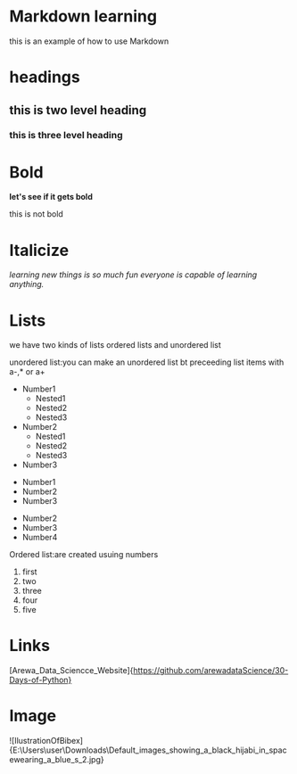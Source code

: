 # Markdown learning
this is an example of how to use Markdown

# headings

## this is two level heading

### this is three level heading

# Bold
**let's see if it gets bold**

this is not bold

# Italicize
_learning new things is so much fun everyone is capable of learning anything._

# Lists
we have two kinds of lists ordered lists and unordered list

unordered list:you can make an unordered list bt preceeding list items with a-,* or a+
- Number1
  - Nested1
  - Nested2
  - Nested3
- Number2
  - Nested1
  - Nested2
  - Nested3
- Number3

* Number1
* Number2
* Number3

+ Number2
+ Number3
+ Number4
  
Ordered list:are created usuing numbers
1. first
2. two
3. three
4. four
5. five

# Links

[Arewa_Data_Sciencce_Website]{https://github.com/arewadataScience/30-Days-of-Python}

# Image
![IlustrationOfBibex]{E:\Users\user\Downloads\Default_images_showing_a_black_hijabi_in_spacewearing_a_blue_s_2.jpg}
